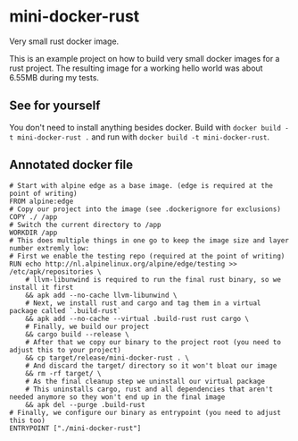 # mini-docker-rust

Very small rust docker image.

This is an example project on how to build very small docker images for a rust project. The resulting image for a working hello world was about 6.55MB during my tests.

## See for yourself

You don't need to install anything besides docker. Build with `docker build -t mini-docker-rust .` and run with `docker build -t mini-docker-rust`.

## Annotated docker file

```
# Start with alpine edge as a base image. (edge is required at the point of writing)
FROM alpine:edge
# Copy our project into the image (see .dockerignore for exclusions)
COPY ./ /app
# Switch the current directory to /app
WORKDIR /app
# This does multiple things in one go to keep the image size and layer number extremly low:
# First we enable the testing repo (required at the point of writing)
RUN echo http://nl.alpinelinux.org/alpine/edge/testing >> /etc/apk/repositories \
	# llvm-libunwind is required to run the final rust binary, so we install it first
	&& apk add --no-cache llvm-libunwind \
	# Next, we install rust and cargo and tag them in a virtual package called `.build-rust`
	&& apk add --no-cache --virtual .build-rust rust cargo \
	# Finally, we build our project
	&& cargo build --release \
	# After that we copy our binary to the project root (you need to adjust this to your project)
	&& cp target/release/mini-docker-rust . \
	# And discard the target/ directory so it won't bloat our image
	&& rm -rf target/ \
	# As the final cleanup step we uninstall our virtual package
	# This uninstalls cargo, rust and all dependencies that aren't needed anymore so they won't end up in the final image
	&& apk del --purge .build-rust
# Finally, we configure our binary as entrypoint (you need to adjust this too)
ENTRYPOINT ["./mini-docker-rust"]
```

